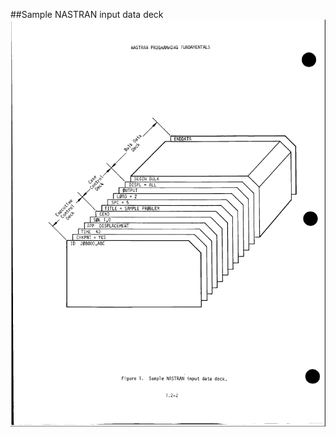 ##Sample NASTRAN input data deck
![Sample NASTRAN input data deck](screenshot/SampleNASTRANInputDataDeck.png)